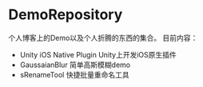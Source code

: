 # DemoRepository
个人博客上的Demo以及个人折腾的东西的集合。
目前内容：
  * Unity iOS Native Plugin Unity上开发iOS原生插件
  * GaussaianBlur 简单高斯模糊demo
  * sRenameTool 快捷批量重命名工具
